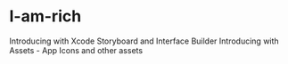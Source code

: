 # I-am-rich
Introducing with Xcode Storyboard and Interface Builder
Introducing with Assets - App Icons and other assets
